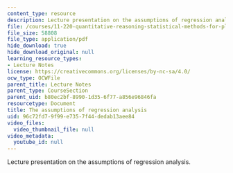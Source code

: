 ```yaml
---
content_type: resource
description: Lecture presentation on the assumptions of regression analysis.
file: /courses/11-220-quantitative-reasoning-statistical-methods-for-planners-i-spring-2009/96c72fd79f99e7357f44dedab13aee84_MIT11_220s09_lec17.pdf
file_size: 58808
file_type: application/pdf
hide_download: true
hide_download_original: null
learning_resource_types:
- Lecture Notes
license: https://creativecommons.org/licenses/by-nc-sa/4.0/
ocw_type: OCWFile
parent_title: Lecture Notes
parent_type: CourseSection
parent_uid: b80ec2bf-8990-1d35-6f77-a856e96846fa
resourcetype: Document
title: The assumptions of regression analysis
uid: 96c72fd7-9f99-e735-7f44-dedab13aee84
video_files:
  video_thumbnail_file: null
video_metadata:
  youtube_id: null
---
```

Lecture presentation on the assumptions of regression analysis.